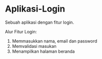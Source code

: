 # Aplikasi-Login
Sebuah aplikasi dengan fitur login.

Alur Fitur Login:
1. Memmasukkan nama, email dan password
2. Memvalidasi masukan
3. Menampilkan halaman beranda
